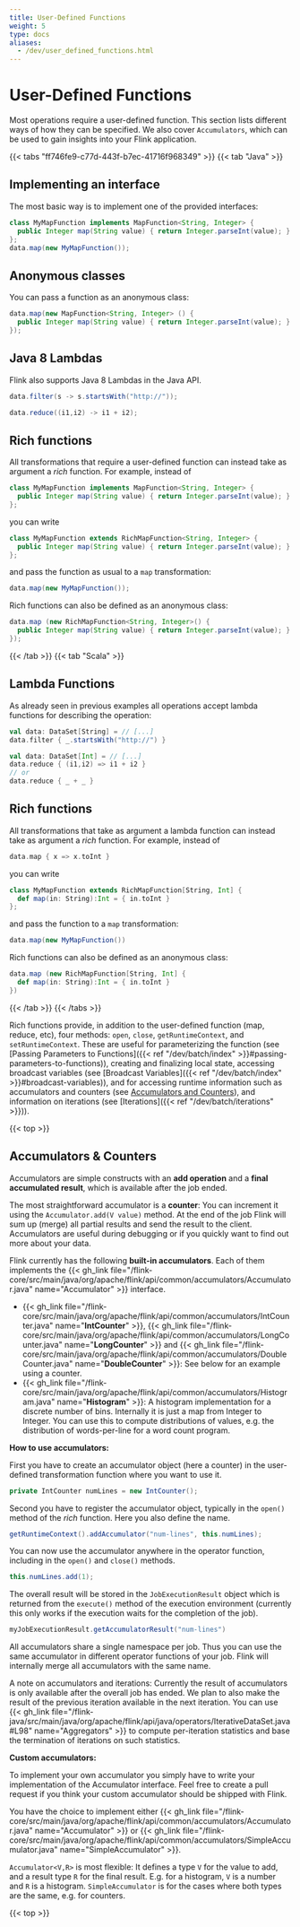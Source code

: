 ```yaml
---
title: User-Defined Functions
weight: 5
type: docs
aliases:
  - /dev/user_defined_functions.html
---
```

<!--
Licensed to the Apache Software Foundation (ASF) under one
or more contributor license agreements.  See the NOTICE file
distributed with this work for additional information
regarding copyright ownership.  The ASF licenses this file
to you under the Apache License, Version 2.0 (the
"License"); you may not use this file except in compliance
with the License.  You may obtain a copy of the License at

  http://www.apache.org/licenses/LICENSE-2.0

Unless required by applicable law or agreed to in writing,
software distributed under the License is distributed on an
"AS IS" BASIS, WITHOUT WARRANTIES OR CONDITIONS OF ANY
KIND, either express or implied.  See the License for the
specific language governing permissions and limitations
under the License.
-->

# User-Defined Functions

Most operations require a user-defined function. This section lists different
ways of how they can be specified. We also cover `Accumulators`, which can be
used to gain insights into your Flink application.

{{< tabs "ff746fe9-c77d-443f-b7ec-41716f968349" >}}
{{< tab "Java" >}}

## Implementing an interface

The most basic way is to implement one of the provided interfaces:

```java
class MyMapFunction implements MapFunction<String, Integer> {
  public Integer map(String value) { return Integer.parseInt(value); }
};
data.map(new MyMapFunction());
```

## Anonymous classes

You can pass a function as an anonymous class:
```java
data.map(new MapFunction<String, Integer> () {
  public Integer map(String value) { return Integer.parseInt(value); }
});
```

## Java 8 Lambdas

Flink also supports Java 8 Lambdas in the Java API.

```java
data.filter(s -> s.startsWith("http://"));
```

```java
data.reduce((i1,i2) -> i1 + i2);
```

## Rich functions

All transformations that require a user-defined function can
instead take as argument a *rich* function. For example, instead of

```java
class MyMapFunction implements MapFunction<String, Integer> {
  public Integer map(String value) { return Integer.parseInt(value); }
};
```

you can write

```java
class MyMapFunction extends RichMapFunction<String, Integer> {
  public Integer map(String value) { return Integer.parseInt(value); }
};
```

and pass the function as usual to a `map` transformation:

```java
data.map(new MyMapFunction());
```

Rich functions can also be defined as an anonymous class:
```java
data.map (new RichMapFunction<String, Integer>() {
  public Integer map(String value) { return Integer.parseInt(value); }
});
```

{{< /tab >}}
{{< tab "Scala" >}}

## Lambda Functions

As already seen in previous examples all operations accept lambda functions for describing
the operation:
```scala
val data: DataSet[String] = // [...]
data.filter { _.startsWith("http://") }
```

```scala
val data: DataSet[Int] = // [...]
data.reduce { (i1,i2) => i1 + i2 }
// or
data.reduce { _ + _ }
```

## Rich functions

All transformations that take as argument a lambda function can
instead take as argument a *rich* function. For example, instead of

```scala
data.map { x => x.toInt }
```

you can write

```scala
class MyMapFunction extends RichMapFunction[String, Int] {
  def map(in: String):Int = { in.toInt }
};
```

and pass the function to a `map` transformation:

```scala
data.map(new MyMapFunction())
```

Rich functions can also be defined as an anonymous class:
```scala
data.map (new RichMapFunction[String, Int] {
  def map(in: String):Int = { in.toInt }
})
```
{{< /tab >}}
{{< /tabs >}}

Rich functions provide, in addition to the user-defined function (map,
reduce, etc), four methods: `open`, `close`, `getRuntimeContext`, and
`setRuntimeContext`. These are useful for parameterizing the function
(see [Passing Parameters to Functions]({{< ref "/dev/batch/index" >}}#passing-parameters-to-functions)),
creating and finalizing local state, accessing broadcast variables (see
[Broadcast Variables]({{< ref "/dev/batch/index" >}}#broadcast-variables)), and for accessing runtime
information such as accumulators and counters (see
[Accumulators and Counters](#accumulators--counters)), and information
on iterations (see [Iterations]({{< ref "/dev/batch/iterations" >}})).

{{< top >}}

## Accumulators & Counters

Accumulators are simple constructs with an **add operation** and a **final accumulated result**,
which is available after the job ended.

The most straightforward accumulator is a **counter**: You can increment it using the
```Accumulator.add(V value)``` method. At the end of the job Flink will sum up (merge) all partial
results and send the result to the client. Accumulators are useful during debugging or if you
quickly want to find out more about your data.

Flink currently has the following **built-in accumulators**. Each of them implements the
{{< gh_link file="/flink-core/src/main/java/org/apache/flink/api/common/accumulators/Accumulator.java" name="Accumulator" >}}
interface.

- {{< gh_link file="/flink-core/src/main/java/org/apache/flink/api/common/accumulators/IntCounter.java" name="__IntCounter__" >}},
  {{< gh_link file="/flink-core/src/main/java/org/apache/flink/api/common/accumulators/LongCounter.java" name="__LongCounter__" >}}
  and {{< gh_link file="/flink-core/src/main/java/org/apache/flink/api/common/accumulators/DoubleCounter.java" name="__DoubleCounter__" >}}:
  See below for an example using a counter.
- {{< gh_link file="/flink-core/src/main/java/org/apache/flink/api/common/accumulators/Histogram.java" name="__Histogram__" >}}:
  A histogram implementation for a discrete number of bins. Internally it is just a map from Integer
  to Integer. You can use this to compute distributions of values, e.g. the distribution of
  words-per-line for a word count program.

__How to use accumulators:__

First you have to create an accumulator object (here a counter) in the user-defined transformation
function where you want to use it.

```java
private IntCounter numLines = new IntCounter();
```

Second you have to register the accumulator object, typically in the ```open()``` method of the
*rich* function. Here you also define the name.

```java
getRuntimeContext().addAccumulator("num-lines", this.numLines);
```

You can now use the accumulator anywhere in the operator function, including in the ```open()``` and
```close()``` methods.

```java
this.numLines.add(1);
```

The overall result will be stored in the ```JobExecutionResult``` object which is
returned from the `execute()` method of the execution environment
(currently this only works if the execution waits for the
completion of the job).

```java
myJobExecutionResult.getAccumulatorResult("num-lines")
```

All accumulators share a single namespace per job. Thus you can use the same accumulator in
different operator functions of your job. Flink will internally merge all accumulators with the same
name.

A note on accumulators and iterations: Currently the result of accumulators is only available after
the overall job has ended. We plan to also make the result of the previous iteration available in the
next iteration. You can use
{{< gh_link file="/flink-java/src/main/java/org/apache/flink/api/java/operators/IterativeDataSet.java#L98" name="Aggregators" >}}
to compute per-iteration statistics and base the termination of iterations on such statistics.

__Custom accumulators:__

To implement your own accumulator you simply have to write your implementation of the Accumulator
interface. Feel free to create a pull request if you think your custom accumulator should be shipped
with Flink.

You have the choice to implement either
{{< gh_link file="/flink-core/src/main/java/org/apache/flink/api/common/accumulators/Accumulator.java" name="Accumulator" >}}
or {{< gh_link file="/flink-core/src/main/java/org/apache/flink/api/common/accumulators/SimpleAccumulator.java" name="SimpleAccumulator" >}}.

```Accumulator<V,R>``` is most flexible: It defines a type ```V``` for the value to add, and a
result type ```R``` for the final result. E.g. for a histogram, ```V``` is a number and ```R``` is
 a histogram. ```SimpleAccumulator``` is for the cases where both types are the same, e.g. for counters.

{{< top >}}
